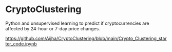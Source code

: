 # CryptoClustering
Python and unsupervised learning to predict if cryptocurrencies are affected by 24-hour or 7-day price changes.

https://github.com/Aijha/CryptoClustering/blob/main/Crypto_Clustering_starter_code.ipynb